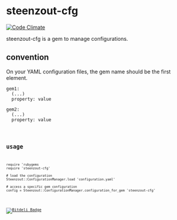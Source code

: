 # steenzout-cfg

[![Code Climate](https://codeclimate.com/github/steenzout/steenzout-cfg.png)](https://codeclimate.com/github/steenzout/steenzout-cfg)

steenzout-cfg is a gem to manage configurations.



## convention

On your YAML configuration files, the gem name should be the first element.

<pre><code>gem1:
  (...)
  property: value

gem2:
  (...)
  property: value</pre><code>



## usage

<pre><code>require 'rubygems
require 'steenzout-cfg'

# load the configuration
Steenzout::ConfigurationManager.load 'configuration.yaml'

# access a specific gem configuration
config = Steenzout::ConfigurationManager.configuration_for_gem 'steenzout-cfg'</code></pre>

[![Bitdeli Badge](https://d2weczhvl823v0.cloudfront.net/steenzout/steenzout-cfg/trend.png)](https://bitdeli.com/free "Bitdeli Badge")

